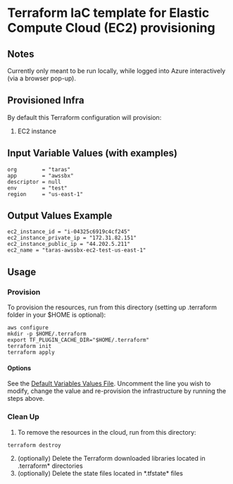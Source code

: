 # Terraform IaC template for Elastic Compute Cloud (EC2) provisioning

## Notes
Currently only meant to be run locally, while logged into Azure interactively (via a browser pop-up).

## Provisioned Infra

By default this Terraform configuration will provision:
1. EC2 instance

## Input Variable Values (with examples)

```
org        = "taras"
app        = "awssbx"
descriptor = null
env        = "test"
region     = "us-east-1"
```

## Output Values Example
```
ec2_instance_id = "i-04325c6919c4cf245"
ec2_instance_private_ip = "172.31.82.151"
ec2_instance_public_ip = "44.202.5.211"
ec2_name = "taras-awssbx-ec2-test-us-east-1"
```

## Usage

### Provision

To provision the resources, run from this directory (setting up .terraform folder in your $HOME is optional):
```
aws configure
mkdir -p $HOME/.terraform
export TF_PLUGIN_CACHE_DIR="$HOME/.terraform"
terraform init
terraform apply
```

#### Options
See the [Default Variables Values File](./default.auto.tfvars). Uncomment the line you wish to modify, change the value and re-provision the infrastructure by running the steps above.

### Clean Up
1. To remove the resources in the cloud, run from this directory:
```
terraform destroy
```
2. (optionally) Delete the Terraform downloaded libraries located in .terraform* directories
3. (optionally) Delete the state files located in \*.tfstate\* files

